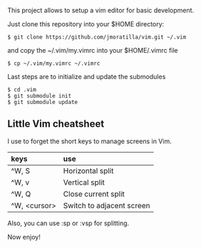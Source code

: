 This project allows to setup a vim editor for basic development.

Just clone this repository into your $HOME directory:

```shell
$ git clone https://github.com/jmoratilla/vim.git ~/.vim
```

and copy the ~/.vim/my.vimrc into your $HOME/.vimrc file

```shell
$ cp ~/.vim/my.vimrc ~/.vimrc
```

Last steps are to initialize and update the submodules

```shell
$ cd .vim
$ git submodule init
$ git submodule update
```

## Little Vim cheatsheet

I use to forget the short keys to manage screens in Vim.

| keys | use |
|:---- |:--- |
| ^W, S| Horizontal split |
| ^W, v| Vertical split |
| ^W, Q| Close current split |
| ^W, \<cursor\> | Switch to adjacent screen |

Also, you can use :sp or :vsp for splitting.

Now enjoy!

